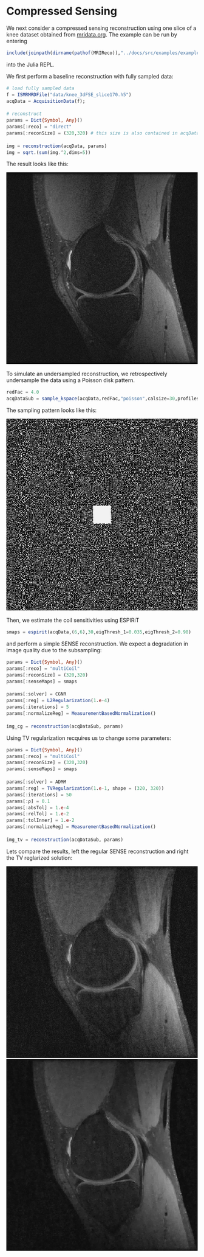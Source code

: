 # Compressed Sensing

We next consider a compressed sensing reconstruction using one slice of a knee
dataset obtained from [mridata.org](http://mridata.org). The example
can be run by entering
```julia
include(joinpath(dirname(pathof(MRIReco)),"../docs/src/examples/exampleCS.jl"))
```
into the Julia REPL.

We first perform a baseline reconstruction with fully sampled data:
```julia
# load fully sampled data
f = ISMRMRDFile("data/knee_3dFSE_slice170.h5")
acqData = AcquisitionData(f);

# reconstruct
params = Dict{Symbol, Any}()
params[:reco] = "direct"
params[:reconSize] = (320,320) # this size is also contained in acqData.encodingSize

img = reconstruction(acqData, params)
img = sqrt.(sum(img.^2,dims=5))
```
The result looks like this:

![Knee Original](./assets/kneeOrig.png)

To simulate an undersampled reconstruction, we retrospectively undersample the data using a Poisson disk pattern.

```julia
redFac = 4.0
acqDataSub = sample_kspace(acqData,redFac,"poisson",calsize=30,profiles=false);
```

The sampling pattern looks like this:

![Mask](./assets/mask.png)

Then, we estimate the coil sensitivities using ESPIRiT

```julia
smaps = espirit(acqData,(6,6),30,eigThresh_1=0.035,eigThresh_2=0.98)
```

and perform a simple SENSE reconstruction. We expect a degradation in image quality due to the
subsampling:

```julia
params = Dict{Symbol, Any}()
params[:reco] = "multiCoil"
params[:reconSize] = (320,320)
params[:senseMaps] = smaps

params[:solver] = CGNR
params[:reg] = L2Regularization(1.e-4)
params[:iterations] = 5
params[:normalizeReg] = MeasurementBasedNormalization()

img_cg = reconstruction(acqDataSub, params)
```

Using TV regularization recquires us to change some parameters:

```julia
params = Dict{Symbol, Any}()
params[:reco] = "multiCoil"
params[:reconSize] = (320,320)
params[:senseMaps] = smaps

params[:solver] = ADMM
params[:reg] = TVRegularization(1.e-1, shape = (320, 320))
params[:iterations] = 50
params[:ρ] = 0.1
params[:absTol] = 1.e-4
params[:relTol] = 1.e-2
params[:tolInner] = 1.e-2
params[:normalizeReg] = MeasurementBasedNormalization()

img_tv = reconstruction(acqDataSub, params)
```
Lets compare the results, left the regular SENSE reconstruction and right the
TV reglarized solution:

![SENSE](./assets/kneeCG.png)
![TV](./assets/kneeTV.png)
